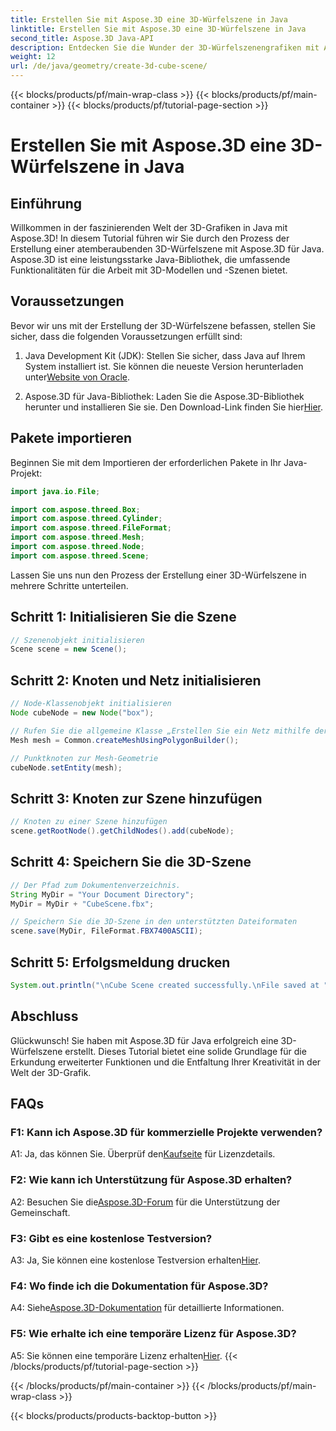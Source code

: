 ```yaml
---
title: Erstellen Sie mit Aspose.3D eine 3D-Würfelszene in Java
linktitle: Erstellen Sie mit Aspose.3D eine 3D-Würfelszene in Java
second_title: Aspose.3D Java-API
description: Entdecken Sie die Wunder der 3D-Würfelszenengrafiken mit Aspose.3D für Java. Erstellen Sie mühelos atemberaubende Szenen.
weight: 12
url: /de/java/geometry/create-3d-cube-scene/
---
```


{{< blocks/products/pf/main-wrap-class >}}
{{< blocks/products/pf/main-container >}}
{{< blocks/products/pf/tutorial-page-section >}}

# Erstellen Sie mit Aspose.3D eine 3D-Würfelszene in Java

## Einführung

Willkommen in der faszinierenden Welt der 3D-Grafiken in Java mit Aspose.3D! In diesem Tutorial führen wir Sie durch den Prozess der Erstellung einer atemberaubenden 3D-Würfelszene mit Aspose.3D für Java. Aspose.3D ist eine leistungsstarke Java-Bibliothek, die umfassende Funktionalitäten für die Arbeit mit 3D-Modellen und -Szenen bietet.

## Voraussetzungen

Bevor wir uns mit der Erstellung der 3D-Würfelszene befassen, stellen Sie sicher, dass die folgenden Voraussetzungen erfüllt sind:

1.  Java Development Kit (JDK): Stellen Sie sicher, dass Java auf Ihrem System installiert ist. Sie können die neueste Version herunterladen unter[Website von Oracle](https://www.oracle.com/java/).

2.  Aspose.3D für Java-Bibliothek: Laden Sie die Aspose.3D-Bibliothek herunter und installieren Sie sie. Den Download-Link finden Sie hier[Hier](https://releases.aspose.com/3d/java/).

## Pakete importieren

Beginnen Sie mit dem Importieren der erforderlichen Pakete in Ihr Java-Projekt:

```java
import java.io.File;

import com.aspose.threed.Box;
import com.aspose.threed.Cylinder;
import com.aspose.threed.FileFormat;
import com.aspose.threed.Mesh;
import com.aspose.threed.Node;
import com.aspose.threed.Scene;
```

Lassen Sie uns nun den Prozess der Erstellung einer 3D-Würfelszene in mehrere Schritte unterteilen.

## Schritt 1: Initialisieren Sie die Szene

```java
// Szenenobjekt initialisieren
Scene scene = new Scene();
```

## Schritt 2: Knoten und Netz initialisieren

```java
// Node-Klassenobjekt initialisieren
Node cubeNode = new Node("box");

// Rufen Sie die allgemeine Klasse „Erstellen Sie ein Netz mithilfe der Polygon-Builder-Methode“ auf, um eine Netzinstanz festzulegen
Mesh mesh = Common.createMeshUsingPolygonBuilder();

// Punktknoten zur Mesh-Geometrie
cubeNode.setEntity(mesh);
```

## Schritt 3: Knoten zur Szene hinzufügen

```java
// Knoten zu einer Szene hinzufügen
scene.getRootNode().getChildNodes().add(cubeNode);
```

## Schritt 4: Speichern Sie die 3D-Szene

```java
// Der Pfad zum Dokumentenverzeichnis.
String MyDir = "Your Document Directory";
MyDir = MyDir + "CubeScene.fbx";

// Speichern Sie die 3D-Szene in den unterstützten Dateiformaten
scene.save(MyDir, FileFormat.FBX7400ASCII);
```

## Schritt 5: Erfolgsmeldung drucken

```java
System.out.println("\nCube Scene created successfully.\nFile saved at " + MyDir);
```

## Abschluss

Glückwunsch! Sie haben mit Aspose.3D für Java erfolgreich eine 3D-Würfelszene erstellt. Dieses Tutorial bietet eine solide Grundlage für die Erkundung erweiterter Funktionen und die Entfaltung Ihrer Kreativität in der Welt der 3D-Grafik.

## FAQs

### F1: Kann ich Aspose.3D für kommerzielle Projekte verwenden?

 A1: Ja, das können Sie. Überprüf den[Kaufseite](https://purchase.aspose.com/buy) für Lizenzdetails.

### F2: Wie kann ich Unterstützung für Aspose.3D erhalten?

 A2: Besuchen Sie die[Aspose.3D-Forum](https://forum.aspose.com/c/3d/18) für die Unterstützung der Gemeinschaft.

### F3: Gibt es eine kostenlose Testversion?

 A3: Ja, Sie können eine kostenlose Testversion erhalten[Hier](https://releases.aspose.com/).

### F4: Wo finde ich die Dokumentation für Aspose.3D?

 A4: Siehe[Aspose.3D-Dokumentation](https://reference.aspose.com/3d/java/) für detaillierte Informationen.

### F5: Wie erhalte ich eine temporäre Lizenz für Aspose.3D?

 A5: Sie können eine temporäre Lizenz erhalten[Hier](https://purchase.aspose.com/temporary-license/).
{{< /blocks/products/pf/tutorial-page-section >}}

{{< /blocks/products/pf/main-container >}}
{{< /blocks/products/pf/main-wrap-class >}}

{{< blocks/products/products-backtop-button >}}
